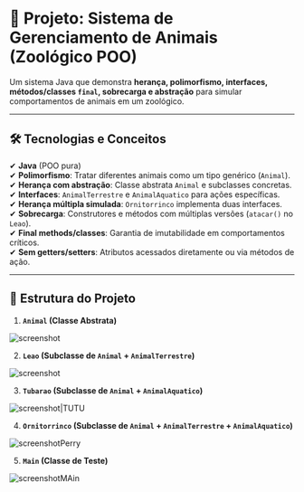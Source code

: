 # 📜 **Projeto: Sistema de Gerenciamento de Animais (Zoológico POO)**

Um sistema Java que demonstra **herança, polimorfismo, interfaces, métodos/classes `final`, sobrecarga e abstração** para simular comportamentos de animais em um zoológico.

----------

## 🛠 **Tecnologias e Conceitos**

✔ **Java** (POO pura)  
✔ **Polimorfismo**: Tratar diferentes animais como um tipo genérico (`Animal`).  
✔ **Herança com abstração**: Classe abstrata `Animal` e subclasses concretas.  
✔ **Interfaces**: `AnimalTerrestre` e `AnimalAquatico` para ações específicas.  
✔ **Herança múltipla simulada**: `Ornitorrinco` implementa duas interfaces.  
✔ **Sobrecarga**: Construtores e métodos com múltiplas versões (`atacar()` no `Leao`).  
✔ **Final methods/classes**: Garantia de imutabilidade em comportamentos críticos.  
✔ **Sem getters/setters**: Atributos acessados diretamente ou via métodos de ação.

----------

## 🐾 **Estrutura do Projeto**
1.  **`Animal` (Classe Abstrata)**

![screenshot](https://github.com/user-attachments/assets/a360d5ee-933d-4675-9e86-f5ced22becba)  

2.  **`Leao` (Subclasse de `Animal` + `AnimalTerrestre`)**

![screenshot](https://github.com/user-attachments/assets/5f66945f-05c7-4372-bf5e-7205422815d4)

3.  **`Tubarao` (Subclasse de `Animal` + `AnimalAquatico`)**

 ![screenshot|TUTU](https://github.com/user-attachments/assets/e77ac0d8-6a03-484e-a230-4b575751fcda)


4.  **`Ornitorrinco` (Subclasse de `Animal` + `AnimalTerrestre` + `AnimalAquatico`)**

![screenshotPerry](https://github.com/user-attachments/assets/fa70b24d-86ca-4cab-8222-179aeb912fca)


5.  **`Main` (Classe de Teste)**

![screenshotMAin](https://github.com/user-attachments/assets/bdc53519-b127-4d75-adfd-633a11ef8475)
